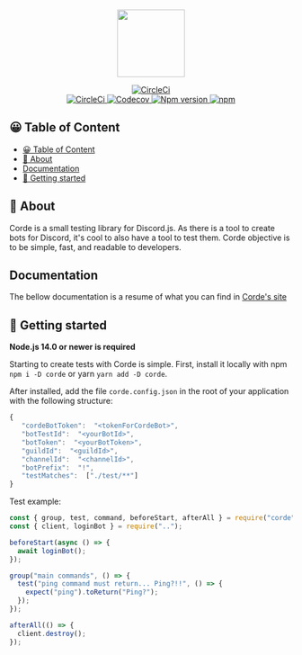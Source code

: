 <div align="center">
  <br />
  <p>
    <img width="120" height="120" src="./website/static/img/logo/android-icon-192x192.png" />
  </p>
  <p>
   <!-- <a href="https://discord.gg/f3Gs7uU">
      <img src="https://img.shields.io/discord/768647567461449778?color=7289da&logo=discord&logoColor=white" alt="Discord server" />
    </a> -->
    <a href="https://gitpod.io/#https://github.com/cordejs/corde">
      <img
        alt="CircleCi"
        src="https://img.shields.io/badge/Gitpod-ready--to--code-blue?logo=gitpod"
      />
    </a>
    <br>
    <a href="https://circleci.com/gh/cordejs/corde">
      <img
        alt="CircleCi"
        src="https://img.shields.io/circleci/build/github/cordejs/corde"
      />
    </a>
    <a href="https://codecov.io/gh/cordejs/corde">
      <img
        alt="Codecov"
        src="https://img.shields.io/codecov/c/github/cordejs/corde"
      />
    </a>
    <a href="https://www.npmjs.com/package/corde">
      <img alt="Npm version" src="https://img.shields.io/npm/v/corde" />
    </a>
    <a href="https://www.npmjs.com/package/corde">
      <img alt="npm" src="https://img.shields.io/npm/dt/corde"></a>
  </p>
</div>

## 😀 Table of Content

- [😀 Table of Content](#-table-of-content)
- [👀 About](#-about)
- [Documentation](#documentation)
- [🚀 Getting started](#-getting-started)

## 👀 About

Corde is a small testing library for Discord.js. As there is a tool to create bots for Discord, it's cool to also have a tool to test them. Corde objective is to be simple, fast, and readable to developers.

## Documentation

The bellow documentation is a resume of what you can find in [Corde's site](https://cordejs.org)

## 🚀 Getting started

**Node.js 14.0 or newer is required**

Starting to create tests with Corde is simple. First, install it locally with npm `npm i -D corde` or yarn `yarn add -D corde`.

After installed, add the file `corde.config.json` in the root of your application with the following structure:

```javascript
{
   "cordeBotToken":  "<tokenForCordeBot>",
   "botTestId":  "<yourBotId>",
   "botToken":  "<yourBotToken>",
   "guildId":  "<guildId>",
   "channelId":  "<channelId>",
   "botPrefix":  "!",
   "testMatches":  ["./test/**"]
}
```

Test example:

```javascript
const { group, test, command, beforeStart, afterAll } = require("corde");
const { client, loginBot } = require("..");

beforeStart(async () => {
  await loginBot();
});

group("main commands", () => {
  test("ping command must return... Ping?!!", () => {
    expect("ping").toReturn("Ping?");
  });
});

afterAll(() => {
  client.destroy();
});
```
